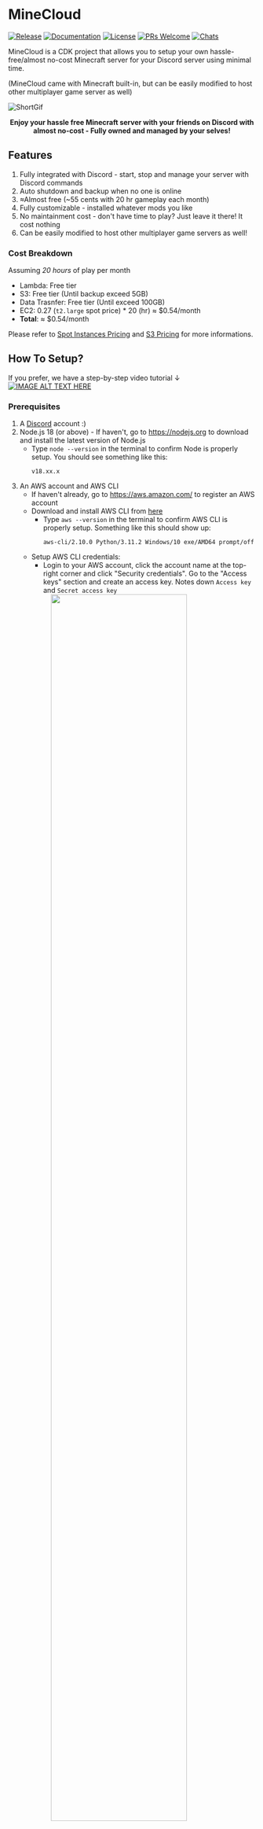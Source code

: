 # MineCloud 
[![Release](https://img.shields.io/github/v/release/VeriorPies/MineCloud)](https://github.com/VeriorPies/Minecloud/releases) [![Documentation](https://img.shields.io/badge/documentation-brightgreen.svg)](https://github.com/VeriorPies/ParrelSync/wiki) [![License](https://img.shields.io/badge/license-MIT-green)](https://github.com/VeriorPies/ParrelSync/blob/master/LICENSE.md) [![PRs Welcome](https://img.shields.io/badge/PRs-welcome-blue.svg)](https://github.com/VeriorPies/ParrelSync/pulls) [![Chats](https://img.shields.io/discord/710688100996743200)](https://discord.gg/TmQk2qG)  

MineCloud is a CDK project that allows you to setup your own hassle-free/almost no-cost Minecraft server for your Discord server using minimal time.

(MineCloud came with Minecraft built-in, but can be easily modified to host other multiplayer game server as well)
<br>

![ShortGif](/images/MCDemo_1080-min.gif)
<p align="center">
<b>Enjoy your hassle free Minecraft server with your friends on Discord  with almost no-cost - Fully owned and managed by your selves!
</b>
<br>
</p>

## Features
1. Fully integrated with Discord - start, stop and manage your server with Discord commands
2. Auto shutdown and backup when no one is online
3. ≈Almost free (~55 cents with 20 hr gameplay each month)
4. Fully customizable - installed whatever mods you like
5. No maintainment cost - don't have time to play? Just leave it there! It cost nothing
6. Can be easily modified to host other multiplayer game servers as well!

### Cost Breakdown
Assuming *20 hours* of play per month
- Lambda: Free tier
- S3: Free tier (Until backup exceed 5GB)
- Data Trasnfer: Free tier (Until exceed 100GB)
- EC2: 0.27 (`t2.large` spot price) * 20 (hr) ≈ $0.54/month
- **Total**: ≈ $0.54/month

Please refer to [Spot Instances Pricing](https://aws.amazon.com/ec2/spot/pricing/) and [S3 Pricing](https://aws.amazon.com/s3/pricing) for more informations.
## How To Setup?
If you prefer, we have a step-by-step video tutorial ↓  
[![IMAGE ALT TEXT HERE](https://img.youtube.com/vi/6NC-GO1RrXQ/0.jpg)](https://www.youtube.com/watch?v=dQw4w9WgXcQ)

### **Prerequisites**
1. A [Discord](https://discord.com/) account :)
2. Node.js 18 (or above) - If haven't, go to https://nodejs.org to download and install the latest version of Node.js
    - Type `node --version` in the terminal to confirm Node is properly setup. You should see something like this:  
        ```
        v18.xx.x
        ```
3. An AWS account and AWS CLI  
   - If haven't already, go to https://aws.amazon.com/ to register an AWS account   
   - Download and install AWS CLI from [here](https://docs.aws.amazon.com/cli/latest/userguide/getting-started-install.html)
     -   Type `aws --version` in the terminal to confirm AWS CLI is properly setup. Something like this should show up:
          ```
          aws-cli/2.10.0 Python/3.11.2 Windows/10 exe/AMD64 prompt/off
          ```
   -  Setup AWS CLI credentials: 
      - Login to your AWS account, click the account name at the top-right corner and click "Security credentials". Go to the "Access keys" section and create an access key. Notes down `Access key` and `Secret access key`   
     &nbsp;&nbsp;&nbsp; <img width="80%"  src="images/get-aws-access-key.png" >  
    - In the terminal, type:  
      ```
      aws configure
      ```
      When prompted, enter the `Access key` and `Secret access key` you got from the last step (and optionally choose the "default AWS region" and "output format")
    - Once done, type `aws sts get-caller-identity` in the terminal to confirm the AWS CLI credentials are set up correctly. You should see something like this:  
        ```
        {
          "UserId": "1234567890",
          "Account": "1234567890",
          "Arn": "arn:aws:iam::1234567890:xxx"
        }
        ```  
    - Prerequisites done, now start the fun part :)
### **Set up MineCloud**
1. Download the latest release from the [release page](https://github.com/VeriorPies/Minecloud/releases), unzip it and open `minecloud_configs/MineCloud-Configs.ts`, there're some parameters we have to provide first:  
   - `AWS_ACCOUNT_NUMBER`:  Click the account name at the top-right corner of your AWS console and copy the `Account ID`
   - `AWS_REGION`: Choose a [region](https://docs.aws.amazon.com/AWSEC2/latest/UserGuide/using-regions-availability-zones.html) that's closet to you. Some example value are: `us-west-2`, `ap-northeast-1` or `eu-west-3`
   - `DISCORD_APP_ID` and `DISCORD_PUBLIC_KEY`: Go to [Discord Developer Portal](https://discord.com/developers/applications) and click "New Application" to create a new Discord APP.  On the "General Information" page, you will find the App Id and Public Key.   
     &nbsp;&nbsp;&nbsp; <img width="80%"  src="images/discord-app-id-and-public-key.png" > 
   - `DISCORD_BOT_TOKEN`: Go to the "Bot" page on the Discord Developer Portal, reset and copy the token  
     - This is the Discord BOT that will handle our commands. If there's no BOT shown, click the "Add Bot" button to create a new BOT  
   &nbsp;&nbsp;&nbsp; <img width="80%"  src="images/discord-bot-token.png" > 
      <p align="center">
      You can optionally setup your BOT avatar<br>
      </p>
   - `DISCORD_CHANNEL_WEB_HOOK`: 
     - Open regular Discord, go to the Discord server you want add MineCloud to, choose a text channel, and click "Edit Channel". 
     - Go to "Integrations" => "Webhooks", click "New Webhook" to create a new Webhook then copy the Webhook URL.
     - This text channel is where our VM instance will send updates to
       &nbsp;&nbsp;&nbsp; <img width="80%"  src="images/discord-channel-webhook.png" > 
      <p align="center">
      You can also optionally set up your BOT avatar here<br>
      </p>
3. Deploy MineCloud
   - Type `npm install` to install all dependencies
   - (Optional) Replace `minecloud_configs/server/server.zip` with your favorite Minecraft version, the default one is `1.19.4` (When packing server executable, make sure the server.jar is at the root level of the zip file)
   - Open the terminal in the MineCloud folder and enter `npx cdk list` to make sure the build pass. You should see the stack name being printed:  
      ```
      MineCloud
      ```
   - Bootstrap your AWS account by running `cdk bootstrap aws://<ACCOUNT-NUMBER>/<REGION>`
   - Enter `npx cdk deploy` to deploy the stack. 
   - Sit back and relax, this will take like 5~10 minutes ☕.
     - When you see a "The server instance is ready"  message shown up in the Discord channel, this means your Minecraft server is almost ready to connect :)
4. Setup BOT for your Discord server  
   - After MineCloud is deployed, go to your AWS [CloudFormation page](https://console.aws.amazon.com/cloudformation) (make sure to select the right AWS region)
   - Click on "MineCloud" stack, go to "Outputs" and copy the value of "Discord Interaction End Point Url"  
    &nbsp;&nbsp;&nbsp; <img width="80%"  src="images/discord-interaction-url.png" >
   - Go back to your [Discord Developer Portal](https://discord.com/developers/applications), select the APP created, and paste the URL into the "INTERACTIONS ENDPOINT URL" field.  
   &nbsp;&nbsp;&nbsp; <img width="80%"  src="images/discord-interaction-url-dev-portal.png" > 
   - Go to "OAuth2" => "URL Generator", select "application.commands" and click "Copy"  
   &nbsp;&nbsp;&nbsp; <img width="80%"  src="images/discord-url-generator.png" >
   - Open the copied URL (either in Discord or the browser) and add the BOT to your Discord server.
   - You are all set now - Type any command (ex: `/mc_restart`) in the Discord text channel to give it a try🎉!  
   &nbsp;&nbsp;&nbsp; <img width="80%"  src="images/discord-mc-start-command.gif" >   
### **ONE MORE THING!**
If you have deployed MineCloud more than once, there might be dangling spot instance request that will constantly charged you. **MAKE SURE TO CHECK YOUR [EC2 SPOT REQUESTS TAB](https://console.aws.amazon.com/ec2/home#SpotInstances:) AND CANCEL THE DANGLING SPOT REQUEST IF IT EXISTED!**

## // To-Do
## Story
## Architect/How this works
 => wiki
